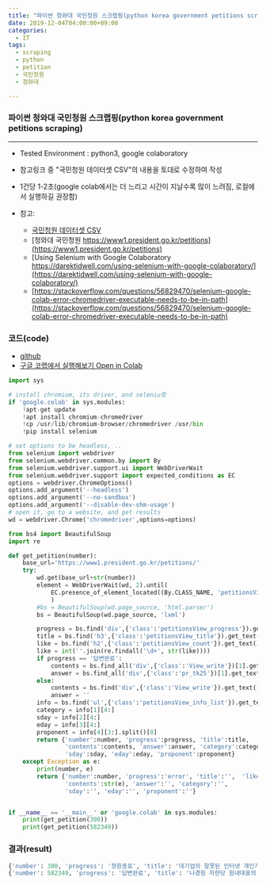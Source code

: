 ```yaml
---
title: "파이썬 청와대 국민청원 스크랩핑(python korea government petitions scraping)"
date: 2019-12-04T04:00:00+09:00
categories:
  - IT
tags:
  - scraping
  - python
  - petition
  - 국민청원
  - 청와대

---
```

### 파이썬 청와대 국민청원 스크랩핑(python korea government petitions scraping)
---
- Tested Environment : python3, google colaboratory 
- 참고링크 중 "국민청원 데이터셋 CSV"의 내용을 토대로 수정하여 작성
- 1건당 1-2초(google colab에서는 더 느리고 시간이 지날수록 많이 느려짐, 로컬에서 실행하길 권장함)

- 참고:
  - [국민청원 데이터셋 CSV](https://newhiwoong.github.io/%EA%B5%AD%EB%AF%BC%EC%B2%AD%EC%9B%90/%EA%B5%AD%EB%AF%BC%EC%B2%AD%EC%9B%90-%EB%8D%B0%EC%9D%B4%ED%84%B0%EC%85%8B)
  - [청와대 국민청원 https://www1.president.go.kr/petitions](https://www1.president.go.kr/petitions)
  - [Using Selenium with Google Colaboratory https://darektidwell.com/using-selenium-with-google-colaboratory/](https://darektidwell.com/using-selenium-with-google-colaboratory/)
  - [https://stackoverflow.com/questions/56829470/selenium-google-colab-error-chromedriver-executable-needs-to-be-in-path](https://stackoverflow.com/questions/56829470/selenium-google-colab-error-chromedriver-executable-needs-to-be-in-path)

### 코드(code)
  - [github](https://github.com/huisung/president_go_kr_petitions_scraping)
  - [구글 코랩에서 실행해보기 Open in Colab](https://colab.research.google.com/github/huisung/president_go_kr_petitions_scraping/blob/master/get_petition.ipynb)

```python
import sys

# install chromium, its driver, and seleniu함
if 'google.colab' in sys.modules:
    !apt-get update
    !apt install chromium-chromedriver
    !cp /usr/lib/chromium-browser/chromedriver /usr/bin
    !pip install selenium

# set options to be headless, ..
from selenium import webdriver
from selenium.webdriver.common.by import By
from selenium.webdriver.support.ui import WebDriverWait
from selenium.webdriver.support import expected_conditions as EC
options = webdriver.ChromeOptions()
options.add_argument('--headless')
options.add_argument('--no-sandbox')
options.add_argument('--disable-dev-shm-usage')
# open it, go to a website, and get results
wd = webdriver.Chrome('chromedriver',options=options)

from bs4 import BeautifulSoup
import re

def get_petition(number):
    base_url='https://www1.president.go.kr/petitions/'
    try:
        wd.get(base_url+str(number))
        element = WebDriverWait(wd, 2).until(
            EC.presence_of_element_located((By.CLASS_NAME, 'petitionsView_title'))
            )
        #bs = BeautifulSoup(wd.page_source, 'html.parser')
        bs = BeautifulSoup(wd.page_source, 'lxml')

        progress = bs.find('div',{'class':'petitionsView_progress'}).get_text().strip()
        title = bs.find('h3',{'class':'petitionsView_title'}).get_text().strip()
        like = bs.find('h2',{'class':'petitionsView_count'}).get_text().strip()
        like = int(''.join(re.findall('\d+', str(like))))
        if progress == '답변완료':
            contents = bs.find_all('div',{'class':'View_write'})[1].get_text().strip()
            answer = bs.find_all('div',{'class':'pr_tk25'})[1].get_text().strip()[4:].strip()
        else:
            contents = bs.find('div',{'class':'View_write'}).get_text().strip()
            answer = ''
        info = bs.find('ul',{'class':'petitionsView_info_list'}).get_text().split('\n')
        category = info[1][4:]
        sday = info[2][4:]
        eday = info[3][4:]
        proponent = info[4][3:].split()[0]
        return {'number':number, 'progress':progress, 'title':title,  'like':like,
                'contents':contents, 'answer':answer, 'category':category,
                'sday':sday, 'eday':eday, 'proponent':proponent}
    except Exception as e:
        print(number, e)
        return {'number':number, 'progress':'error', 'title':'',  'like':0,
                'contents':str(e), 'answer':'', 'category':'',
                'sday':'', 'eday':'', 'proponent':''}


if __name__ == '__main__' or 'google.colab' in sys.modules:
    print(get_petition(300))
    print(get_petition(582349))
```

### 결과(result)

```python
{'number': 300, 'progress': '청원종료', 'title': '대기업의 잘못된 인터넷 개인가입자 민원 처리방식과 위약금', 'like': 0, 'contents': '저는 SK인터넷,TV를 가입해서 사용하고 있는 개인 가입자 입니다.8/22일 휴가를 마치고 집으로 오니 인터넷,TV가 안되어서 SK 장애부서인 106번 으로전화하여 수리요청을 했습니다.상담원이 관할지역 기사님을 알아보고는 오늘은 기사님들이 스케줄이 안되어서 장애처리를 내일 해야 된다고 하였습니다.그래서 오늘 아이들 인터넷으로 숙제도해야되고 TV시청도 해야되니 오늘 늦더라도 고쳐달라고 말하니,조금뒤 기술부서 실장님이 전화를 주셔서 어떻게 해도 금일중으로는  기사님을 수배할수 없기 때문에 장애처리를 할수 없고 내일 오전10시즘에 처리 할수 있다고 말했습니다.A/S기사님들은 오전에 그날 A/S처리  스케줄을 다잡고 나가는데 그러면 소비자 들은 장애가 나면 무조건 다음날 A/S처리를 봤아야 되니까? 소비자 잘못이 아니라 SK장비때문에 장애가 났는데 이거는 SK에서 긴급 장애처리 기사를 더고용해서 당일 장애건도 그날A/S처리를 해줘야 되는거 아닙니까.그리고 SK잘못때문에 장애가 났는데 당일 처리를 못해주면 인터넷 해지를 요청하니 수십만원의 위약금을 물어야 된다고 하는데 이것은 잘못된 처방 아닙니까.자기들 장비때문에 장애가나서 사용못하고 그래서 수리요청하니 당일 처리가 힘들고,그러면 해지하려하니 위약금 내라고 하고,완전히 개인가입자는 봉입니까.그리고 처음 인터넷가입시 장애처리 문제에 대해서는 설명도 없었는데 장애가 나고나니 스케줄 잡아서 내일 A/S받든지 아님 나갈 사람이 없어방법이 없다.알아서 해라라는 식으로 답변을 듣기만 해야되나요.장애신고 하는 사람들은 지금 인터넷,TV가 안되어서 전화를 하는 사람들이지 미리 고장날것을 알고 전화해서 예약스케줄을 잡는 사람들이 아닙니다.SK인터넷 장애처리부서는 생각좀 하시고 일합시다.', 'answer': '', 'category': '기타', 'sday': '2017-08-22', 'eday': '2017-09-06', 'proponent': 'kakao'}
{'number': 582349, 'progress': '답변완료', 'title': '나경원 자한당 원내대표의 각종 의혹에 대한 특검 요청!', 'like': 365040, 'contents': '나경원 자한당 원내대표의 각종 의혹ㆍ논란들이\n일파만파 번지고 있습니다.\n\n야권정치인의 실세인만큼 의혹이 말끔히 해소되려면\n야당이 그토록 강조하는 정치적 중립성을 보다 강조하기 위해서는 현정권의 하에 있는 검찰보다 나경원 의원이 좋아하는 특검을 설치하여 모든 의혹을 말끔히 해소하는게 나경원 원내대표도 바라마지 않을것입니다.\n\n이에 특검수사를 요청합니다.', 'answer': '다음은 나경원 자유한국당 원내대표의 각종 의혹에 대해 특검을 요청하신 청원에 대해 답변드리겠습니다.\n본 청원은 8월 28일부터 한 달간 36만 여명의 국민께서 동의해 주셨습니다.\n\n청원의 계기가 된 것은 누리꾼 사이에서 불거진 나경원 의원의 자녀에 대한 의혹입니다. 국적 의혹, 논문의 제1저자 특혜 의혹 등과 관련된 다수의 언론 보도가 있었습니다.\n\n청원인께서는 나경원 자유한국당 원내대표가 야권의 대표 정치인인만큼 정치적 중립성을 보장하기 위해 특별검사를 통해 의혹을 말끔히 해소할 필요가 있다고 주장하셨습니다.\n\n먼저 청원인께서 요구하신 특별검사제도에 대하여 설명드리겠습니다.\n\n특별 검사 제도는, 주로 고위 공직자의 비리 또는 위법 혐의가 발견되었을 때 그 수사와 기소를 정권의 영향을 받을 수 있는 정규 검사가 아닌 ‘독립된 변호사’로 담당하게 하는 제도입니다.\n특별 검사 제도는 특정 사건에 한정하여 검찰 등 행정부와는 독립된 사람에게 수사 및 기소 등 검사 역할을 수행하도록 하는 제도입니다.\n\n우리나라의 특검제는 정치적 사건이나 권력형 범죄와 비리 사건에서 나타난 검찰 수사의 소극성 또는 편향성에 대한 제도적 보완으로 1988년 당시 야당이던 평화민주당에 의해 처음 제기되었습니다. 그 이후 10년 이상의 논의를 거쳐 1999년에 특검제가 도입되었습니다. 또한 2014년에는 상설 특검을 도입하는 내용을 담은 ‘특별검사의 임명 등에 관한 법률’이 제정되었습니다.\n\n특검은 △ 국회가 정치적 중립성과 공정성 등을 이유로 특별검사의 수사가 필요하다고 판단하여 본회의에서 의결하거나 △ 법무부 장관이 정부 고위공직자의 비리를 대상으로 이해관계 충돌이나 공정성 등을 이유로 특검의 수사가 필요하다고 판단할 경우 발동될 수 있습니다. 후자의 경우, 다시 말해 법무부 장관이 특검 여부를 판단하는 경우, 법무부 장관은 반드시 검찰총장의 의견을 들어야 합니다.\n\n본 청원의 경우, 청원인께서는 나경원 자유한국당 원내대표의 자녀관련 의혹을 밝히는 특검을 요구하셨습니다. 그러나 본 건과 관련해 특별검사의 도입 여부는 국회에서 논의하여 결정해야 할 사안입니다. 법무부 장관이 정부와 무관한 사안에 대해 특검을 발동할 수는 없기 때문입니다.\n\n지난 9월 한 시민단체는 나경원 자유한국당 의원의 ‘자녀입시 의혹’과 관련하여 검찰에 이를 고발하였습니다. 그 이후 본 사건은 현재 검찰에서 수사 중입니다. 따라서 검찰의 수사 결과를 지켜봐야 하는 상황입니다.\n\n최근 부모의 특권적 지위를 이용하여 입시제도에서 혜택을 받은 경우에 대해 국민적 우려는 물론, 입시제도에서의 공정성, 사회적 불평등 해소에 대한 국민의 요구가 높습니다. 이러한 국민의 목소리를 반영하여 교육부에서는 학생부종합전형 전면 실태조사를 엄정하게 추진하고 있으며, 나아가 고교 서열화 해소를 위한 방안 등 입시제도 개편안을 준비하고 있습니다.\n\n또한 국회에서도 최근『국회의원 자녀의 대학입학전형과정 조사에 관한 특별법』『고위공직자 자녀 입시비리 조사를 위한 특별법』등 관련 법안이 발의되었습니다. 이 법안은 입시비리에 대한 전수조사 특별위원회를 구성하여 고위공직자의 자녀에 대한 특혜를 조사하고 결과에 따라 고발 및 수사요청, 감사원 감사요구 등을 실시하는 내용 등을 담고 있습니다.\n\n정부는 본 청원을 계기로 국회의원을 비롯한 사회 특권층, 그리고 이들 자녀의 입시 특혜 등 다양한 불공정에 대한 국민적 우려와 공정에 대한 강력한 열망을 다시 한 번 절감하였습니다. 이 점에 대해 청원인과 청원에 참여해 주신 국민께 깊이 감사드립니다.\n\n정부는 우리 사회에 만연한 특권과 반칙, 불공정을 없애고, 나아가서 제도에 내재 된 합법적인 불공정과 특권까지 근본적으로 바꿔낼 수 있도록 더욱 노력하겠습니다.\n\n오늘 답변은 여기서 마치겠습니다. 감사합니다.', 'category': '정치개혁', 'sday': '2019-08-28', 'eday': '2019-09-27', 'proponent': 'naver'}
```
